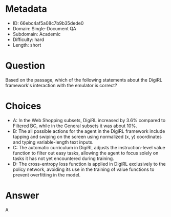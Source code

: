 # Metadata

- ID: 66ebc4af5a08c7b9b35dede0
- Domain: Single-Document QA
- Subdomain: Academic
- Difficulty: hard
- Length: short

# Question

Based on the passage, which of the following statements about the DigiRL framework's interaction with the emulator is correct?

# Choices

- A: In the Web Shopping subsets, DigiRL increased by 3.6% compared to Filtered BC, while in the General subsets it was about 10%.
- B: The all possible actions for the agent in the DigiRL framework include tapping and swiping on the screen using normalized (x, y) coordinates and typing variable-length text inputs.
- C: The automatic curriculum in DigiRL adjusts the instruction-level value function to filter out easy tasks, allowing the agent to focus solely on tasks it has not yet encountered during training.
- D: The cross-entropy loss function is applied in DigiRL exclusively to the policy network, avoiding its use in the training of value functions to prevent overfitting in the model.

# Answer

A
